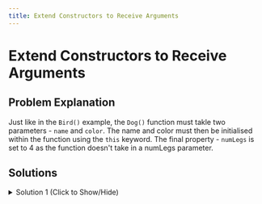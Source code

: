 ```yaml
---
title: Extend Constructors to Receive Arguments
---
```

# Extend Constructors to Receive Arguments

## Problem Explanation

Just like in the `Bird()` example, the `Dog()` function must takle two parameters - `name` and `color`. The name and color must then be initialised within the function using the `this` keyword. The final property - `numLegs` is set to 4 as the function doesn't take in a numLegs parameter.

## Solutions

<details><summary>Solution 1 (Click to Show/Hide)</summary>

```javascript
function Dog(name, color) {
  this.name = name;
  this.color = color;
  this.numLegs = 4;
}
let terrier = new Dog("George", "White");
```

</details>